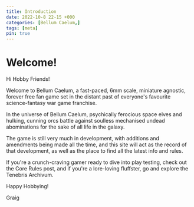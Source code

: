 ```yaml
---
title: Introduction
date: 2022-10-8 22-15 +000
categories: [Bellum Caelum,]
tags: [meta]
pin: true
---
```


# Welcome!
Hi Hobby Friends!

Welcome to Bellum Caelum, a fast-paced, 6mm scale, miniature agnostic, forever free fan game set in the distant past of everyone's favourite science-fantasy war game franchise.

In the universe of Bellum Caelum, psychically ferocious space elves and hulking, cunning orcs battle against soulless mechanised undead abominations for the sake of all life in the galaxy. 

The game is still very much in development, with additions and amendments being made all the time, and this site will act as the record of that development, as well as the place to find all the latest info and rules.

If you're a crunch-craving gamer ready to dive into play testing, check out the Core Rules post, and if you're a lore-loving fluffster, go and explore the Tenebris Archivum.

Happy Hobbying!

Graig